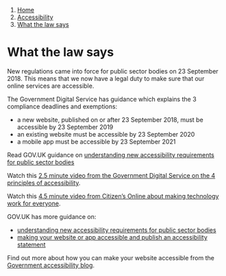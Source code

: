 1.  [Home](/docs/core/contents)
2.  [Accessibility](/docs/core/accessibility/overview)
3.  [What the law says](#)

# What the law says

New regulations came into force for public sector bodies on 23 September 2018. This means that we now have a legal duty to make sure that our online services are accessible.

The Government Digital Service has guidance which explains the 3 compliance deadlines and exemptions:

*   a new website, published on or after 23 September 2018, must be accessible by 23 September 2019
*   an existing website must be accessible by 23 September 2020
*   a mobile app must be accessible by 23 September 2021

Read GOV.UK guidance on [understanding new accessibility requirements for public sector bodies](https://www.gov.uk/guidance/accessibility-requirements-for-public-sector-websites-and-apps#procuring-an-accessible-website-or-app)

Watch this [2.5 minute video from the Government Digital Service on the 4 principles of accessibility](https://www.youtube.com/watch?v=hs8sykCaf3E&list=PL5tovFCB3CsD_7_yeY1n6W4rxYkIupUln&index=2).

Watch this [4.5 minute video from Citizen’s Online about making technology work for everyone](https://www.youtube.com/watch?v=8Ik_LHmZx8Y).

GOV.UK has more guidance on:

* [understanding new accessibility requirements for public sector bodies](https://www.gov.uk/guidance/accessibility-requirements-for-public-sector-websites-and-apps)
* [making your website or app accessible and publish an accessibility statement](https://www.gov.uk/guidance/make-your-website-or-app-accessible-and-publish-an-accessibility-statement)

Find out more about how you can make your website accessible from the [Government accessibility blog](https://accessibility.blog.gov.uk/). 

